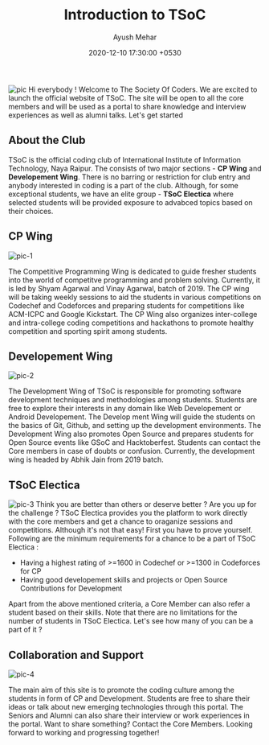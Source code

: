 ﻿---
title: Introduction to TSoC
date: 2020-12-10 17:30:00 +0530
author: Ayush Mehar
---

![pic](https://i.ibb.co/YDK6tR8/TSOC-LOGO-01-01.jpg)
Hi everybody !
Welcome to The Society Of Coders. We are excited to launch the official website of TSoC. The site will be open to all the core members and will be used as a portal to share knowledge and interview experiences as well as alumni talks. Let's get started


## About the Club
TSoC is the official coding club of International Institute of Information Technology, Naya Raipur. The consists of two major sections - **CP Wing** and **Developement Wing**. There is no barring or restriction for club entry and anybody interested in coding is a part of the club. Although, for some exceptional students, we have an elite group - **TSoC Electica** where selected students will be provided exposure to advabced topics based on their choices.


## CP Wing
![pic-1](https://content.techgig.com/thumb/msid-76064853,width-860,resizemode-4/5-reasons-to-study-competitive-programming.jpg?96678)

The Competitive Programming Wing is dedicated to guide fresher students into the world of competitve programming and problem solving. Currently, it is led by Shyam Agarwal and Vinay Agarwal, batch of 2019. The CP wing will be taking weekly sessions to aid the students in various competitions on Codechef and Codeforces and preparing students for competitions like ACM-ICPC and Google Kickstart. The CP Wing also organizes inter-college and intra-college coding competitions and hackathons to promote healthy competition and sporting spirit among students.


## Developement Wing
![pic-2](https://www.flexsin.com/blog/wp-content/uploads/2019/12/Custom-Software-Development.jpg)

 The Development Wing of TSoC is responsible for promoting software development techniques and methodologies among students. Students are free to explore their interests in any domain like Web Developement or Android Developement. The Develop
 ment Wing will guide the students on the basics of Git, Github, and setting up the development environments. The Development Wing also promotes Open Source and prepares students for Open Source events like GSoC and Hacktoberfest. Students can contact the Core members in case of doubts or confusion. Currently, the development wing is headed by Abhik Jain from 2019 batch.


## TSoC Electica
 ![pic-3](https://i2.wp.com/blogs.perficient.com/files/Are-You-Ready-for-Personalization.jpg?fit=1600%2C1116&ssl=1)
 Think you are better than others or deserve better ? Are you up for the challenge ? TSoC Electica provides you the platform to work directly with the core members and get a chance to oraganize sessions and competitions. Although it's not that easy! First you have to prove yourself. Following are the minimum requirements for a chance to be a part of TSoC Electica :
 - Having a highest rating of >=1600 in Codechef or >=1300 in Codeforces for CP
 - Having good developement skills and projects  or Open Source Contributions for Development

Apart from the above mentioned criteria, a Core Member can also refer a student based on their skills. Note that there are no limitations for the number of students in TSoC Electica. Let's see how many of you can be a part of it ?


## Collaboration and Support
![pic-4](https://www.pgi.com/blog/wp-content/uploads/sites/2/2018/04/collaboration-diagnostic-660x330.jpg)

The main aim of this site is to promote the coding culture among the students in form of CP and Development. Students are free to share their ideas or talk about new emerging technologies through this portal. The Seniors and Alumni can also share their interview or work experiences in the portal. Want to share something? Contact the Core Members. Looking forward to working and progressing together!
